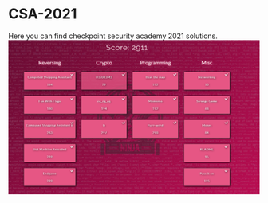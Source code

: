 # CSA-2021
Here you can find checkpoint security academy 2021 solutions.
![alt text](https://github.com/SoWhatNaniv/CSA-2021/blob/main/Capture.PNG?raw=true)
